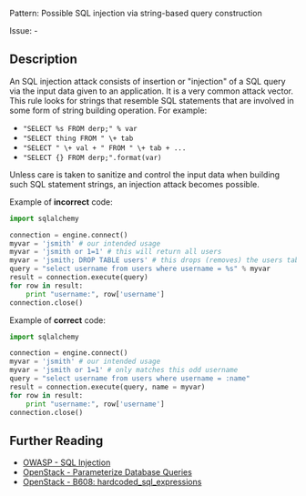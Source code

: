 Pattern: Possible SQL injection via string-based query construction

Issue: -

## Description

An SQL injection attack consists of insertion or "injection" of a SQL query
via the input data given to an application. It is a very common attack vector.
This rule looks for strings that resemble SQL statements that are
involved in some form of string building operation. For example:

- `"SELECT %s FROM derp;" % var`
- `"SELECT thing FROM " \+ tab`
- `"SELECT " \+ val + " FROM " \+ tab + ...`
- `"SELECT {} FROM derp;".format(var)`

Unless care is taken to sanitize and control the input data when building such
SQL statement strings, an injection attack becomes possible.


Example of **incorrect** code:

```python
import sqlalchemy

connection = engine.connect()
myvar = 'jsmith' # our intended usage
myvar = 'jsmith or 1=1' # this will return all users
myvar = 'jsmith; DROP TABLE users' # this drops (removes) the users table
query = "select username from users where username = %s" % myvar
result = connection.execute(query)
for row in result:
    print "username:", row['username']
connection.close()
```

Example of **correct** code:

```python
import sqlalchemy

connection = engine.connect()
myvar = 'jsmith' # our intended usage
myvar = 'jsmith or 1=1' # only matches this odd username
query = "select username from users where username = :name"
result = connection.execute(query, name = myvar)
for row in result:
    print "username:", row['username']
connection.close()
```

## Further Reading

* [OWASP - SQL Injection](https://www.owasp.org/index.php/SQL_Injection)
* [OpenStack - Parameterize Database Queries](https://security.openstack.org/guidelines/dg_parameterize-database-queries.html)
* [OpenStack - B608: hardcoded_sql_expressions](https://docs.openstack.org/developer/bandit/plugins/hardcoded_sql_expressions.html)
